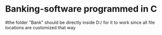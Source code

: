 # Banking-software programmed in C
#the folder "Bank" should be directly inside D:/ for it to work since all file locations are customized that way
